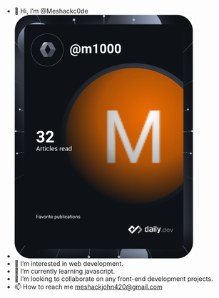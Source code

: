 - 👋 Hi, I’m @Meshackc0de
- <a href="https://app.daily.dev/M1000"><img src="https://github.com/Meshackc0de/Meshackc0de/blob/main/devcard.svg" width="400" alt="Meshack John's Dev Card"/></a>
- 👀 I’m interested in web development.
- 🌱 I’m currently learning javascript.
- 💞️ I’m looking to collaborate on any front-end development projects.
- 📫 How to reach me meshackjohn420@gmail.com


<!---
Meshackc0de/Meshackc0de is a ✨ special ✨ repository because its `README.md` (this file) appears on your GitHub profile.
You can click the Preview link to take a look at your changes.
--->
